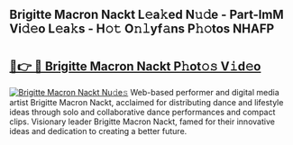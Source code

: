## Brigitte Macron Nackt L𝚎a𝚔ed N𝚞𝚍e - Part-lmM Vi𝚍𝚎o L𝚎a𝚔s - H𝚘𝚝 O𝚗𝚕yf𝚊ns P𝚑𝚘tos NHAFP

# <h2><a href="http://kfd5sdg.oniu.top/?m=Brigitte+Macron+Nackt">🔗👉 🔴 Brigitte Macron Nackt P𝚑ot𝚘𝚜 V𝚒d𝚎o</a></h2>

[![Brigitte Macron Nackt Nu𝚍e𝚜](https://i.imgur.com/0qMVB7G.gif)](http://kfd5sdg.oniu.top/?m=Brigitte+Macron+Nackt)
Web-based performer and digital media artist Brigitte Macron Nackt, acclaimed for distributing dance and lifestyle ideas through solo and collaborative dance performances and compact clips. Visionary leader Brigitte Macron Nackt, famed for their innovative ideas and dedication to creating a better future.  
